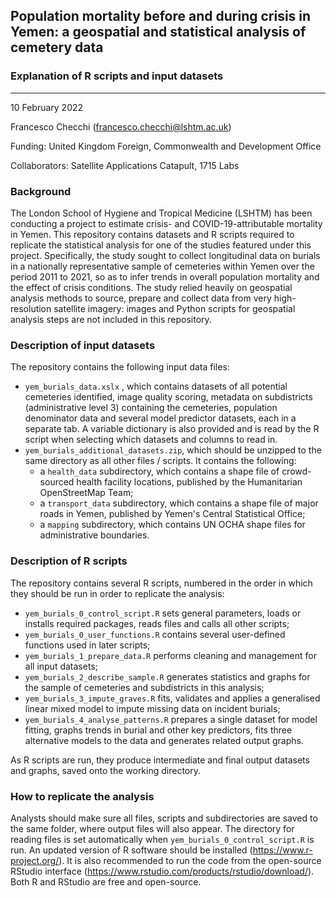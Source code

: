 ## Population mortality before and during crisis in Yemen: a geospatial and statistical analysis of cemetery data
### Explanation of R scripts and input datasets

-----------------------

10 February 2022

Francesco Checchi (francesco.checchi@lshtm.ac.uk)

Funding: United Kingdom Foreign, Commonwealth and Development Office

Collaborators: Satellite Applications Catapult, 1715 Labs

### Background
The London School of Hygiene and Tropical Medicine (LSHTM) has been conducting a project to estimate crisis- and COVID-19-attributable mortality in Yemen. This repository contains datasets and R scripts required to replicate the statistical analysis for one of the studies featured under this project. Specifically, the study sought to collect longitudinal data on burials in a nationally representative sample of cemeteries within Yemen over the period 2011 to 2021, so as to infer trends in overall population mortality and the effect of crisis conditions. The study relied heavily on geospatial analysis methods to source, prepare and collect data from very high-resolution satellite imagery: images and Python scripts for geospatial analysis steps are not included in this repository.

### Description of input datasets
The repository contains the following input data files:

* `yem_burials_data.xslx` , which contains datasets of all potential cemeteries identified, image quality scoring, metadata on subdistricts (administrative level 3) containing the cemeteries, population denominator data and several model predictor datasets, each in a separate tab. A variable dictionary is also provided and is read by the R script when selecting which datasets and columns to read in.
* `yem_burials_additional_datasets.zip`, which should be unzipped to the same directory as all other files / scripts. It contains the following:
  * a `health_data` subdirectory, which contains a shape file of crowd-sourced health facility locations, published by the Humanitarian OpenStreetMap Team;
  * a `transport_data` subdirectory, which contains a shape file of major roads in Yemen, published by Yemen's Central Statistical Office;
  * a `mapping` subdirectory, which contains UN OCHA shape files for administrative boundaries.

### Description of R scripts
The repository contains several R scripts, numbered in the order in which they should be run in order to replicate the analysis:
* `yem_burials_0_control_script.R` sets general parameters, loads or installs required packages, reads files and calls all other scripts;
* `yem_burials_0_user_functions.R` contains several user-defined functions used in later scripts;
* `yem_burials_1_prepare_data.R` performs cleaning and management for all input datasets;
* `yem_burials_2_describe_sample.R` generates statistics and graphs for the sample of cemeteries and subdistricts in this analysis; 
* `yem_burials_3_impute_graves.R` fits, validates and applies a generalised linear mixed model to impute missing data on incident burials;
* `yem_burials_4_analyse_patterns.R` prepares a single dataset for model fitting, graphs trends in burial and other key predictors, fits three alternative models to the data and generates related output graphs.

As R scripts are run, they produce intermediate and final output datasets and graphs, saved onto the working directory.

### How to replicate the analysis
Analysts should make sure all files, scripts and subdirectories are saved to the same folder, where output files will also appear. The directory for reading files is set automatically when `yem_burials_0_control_script.R` is run. An updated version of R software should be installed (https://www.r-project.org/). It is also recommended to run the code from the open-source RStudio interface (https://www.rstudio.com/products/rstudio/download/). Both R and RStudio are free and open-source.
